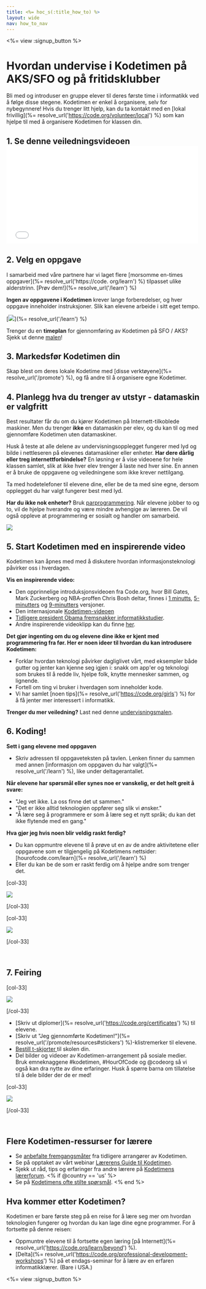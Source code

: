 ```yaml
---
title: <%= hoc_s(:title_how_to) %>
layout: wide
nav: how_to_nav
---
```

<%= view :signup_button %>

# Hvordan undervise i Kodetimen på AKS/SFO og på fritidsklubber

Bli med og introduser en gruppe elever til deres første time i informatikk ved å følge disse stegene. Kodetimen er enkel å organisere, selv for nybegynnere! Hvis du trenger litt hjelp, kan du ta kontakt med en [lokal frivillig](%= resolve_url('https://code.org/volunteer/local') %) som kan hjelpe til med å organisere Kodetimen for klassen din.

## 1. Se denne veiledningsvideoen <iframe width="500" height="255" src="//www.youtube.com/embed/SrnvvWDm73k" frameborder="0" allowfullscreen mark="crwd-mark"></iframe> 

## 2. Velg en oppgave

I samarbeid med våre partnere har vi laget flere [morsomme en-times oppgaver](%= resolve_url('https://code. org/learn') %) tilpasset ulike alderstrinn. [Prøv dem!](%= resolve_url('/learn') %)

**Ingen av oppgavene i Kodetimen** krever lange forberedelser, og hver oppgave inneholder instruksjoner. Slik kan elevene arbeide i sitt eget tempo.

[![](/images/fit-700/tutorials.png)](%= resolve_url('/learn') %)

Trenger du en **timeplan** for gjennomføring av Kodetimen på SFO / AKS? Sjekk ut denne [malen](/files/AfterschoolEducatorLessonPlanOutline.docx)!

## 3. Markedsfør Kodetimen din

Skap blest om deres lokale Kodetime med [disse verktøyene](%= resolve_url('/promote') %), og få andre til å organisere egne Kodetimer.

## 4. Planlegg hva du trenger av utstyr - datamaskin er valgfritt

Best resultater får du om du kjører Kodetimen på Internett-tilkoblede maskiner. Men du trenger **ikke** en datamaskin per elev, og du kan til og med gjennomføre Kodetimen uten datamaskiner.

Husk å teste at alle delene av undervisningsopplegget fungerer med lyd og bilde i nettleseren på elevenes datamaskiner eller enheter. **Har dere dårlig eller treg internettforbindelse?** En løsning er å vise videoene for hele klassen samlet, slik at ikke hver elev trenger å laste ned hver sine. En annen er å bruke de oppgavene og veiledningene som ikke krever nettilgang.

Ta med hodetelefoner til elevene dine, eller be de ta med sine egne, dersom opplegget du har valgt fungerer best med lyd.

**Har du ikke nok enheter?** Bruk [parprogrammering](https://www.youtube.com/watch?v=vgkahOzFH2Q). Når elevene jobber to og to, vil de hjelpe hverandre og være mindre avhengige av læreren. De vil også oppleve at programmering er sosialt og handler om samarbeid.

<img src="/images/fit-350/group_ipad.jpg" />

## 5. Start Kodetimen med en inspirerende video

Kodetimen kan åpnes med med å diskutere hvordan informasjonsteknologi påvirker oss i hverdagen.

**Vis en inspirerende video:**

- Den opprinnelige introduksjonsvideoen fra Code.org, hvor Bill Gates, Mark Zuckerberg og NBA-proffen Chris Bosh deltar, finnes i [1 minutts](https://www.youtube.com/watch?v=qYZF6oIZtfc), [5-minutters](https://www.youtube.com/watch?v=nKIu9yen5nc) og [9-minutters](https://www.youtube.com/watch?v=dU1xS07N-FA) versjoner.
- Den internasjonale [Kodetimen-videoen](https://www.youtube.com/watch?v=KsOIlDT145A)
- [Tidligere president Obama fremsnakker informatikkstudier](https://www.youtube.com/watch?v=6XvmhE1J9PY).
- Andre inspirerende videoklipp kan du finne [her](https://www.youtube.com/playlist?list=PLzdnOPI1iJNfpD8i4Sx7U0y2MccnrNZuP).

**Det gjør ingenting om du og elevene dine ikke er kjent med programmering fra før. Her er noen ideer til hvordan du kan introdusere Kodetimen:**

- Forklar hvordan teknologi påvirker dagliglivet vårt, med eksempler både gutter og jenter kan kjenne seg igjen i: snakk om app'er og teknologi som brukes til å redde liv, hjelpe folk, knytte mennesker sammen, og lignende.
- Fortell om ting vi bruker i hverdagen som inneholder kode.
- Vi har samlet [noen tips](%= resolve_url('https://code.org/girls') %) for å få jenter mer interessert i informatikk.

**Trenger du mer veiledning?** Last ned denne [undervisningsmalen](/files/EducatorHourofCodeLessonPlanOutline.docx).

## 6. Koding!

**Sett i gang elevene med oppgaven**

- Skriv adressen til oppgaveteksten på tavlen. Lenken finner du sammen med annen [informasjon om oppgaven du har valgt](%= resolve_url('/learn') %), like under deltagerantallet.

**Når elevene har spørsmål eller synes noe er vanskelig, er det helt greit å svare:**

- "Jeg vet ikke. La oss finne det ut sammen."
- "Det er ikke alltid teknologien oppfører seg slik vi ønsker."
- "Å lære seg å programmere er som å lære seg et nytt språk; du kan det ikke flytende med en gang."

**Hva gjør jeg hvis noen blir veldig raskt ferdig?**

- Du kan oppmuntre elevene til å prøve ut en av de andre aktivitetene eller oppgavene som er tilgjengelig på Kodetimens nettsider: [hourofcode.com/learn](%= resolve_url('/learn') %)
- Eller du kan be de som er raskt ferdig om å hjelpe andre som trenger det.

[col-33]

![](/images/fit-250/highschoolgirls.jpeg)

[/col-33]

[col-33]

![](/images/fit-300/group_ar.jpg)

[/col-33]

<p style="clear:both">&nbsp;</p>

## 7. Feiring

[col-33]

![](/images/fit-300/boy-certificate.jpg)

[/col-33]

- [Skriv ut diplomer](%= resolve_url('https://code.org/certificates') %) til elevene.
- [Skriv ut "Jeg gjennomførte Kodetimen!"](%= resolve_url('/promote/resources#stickers') %)-klistremerker til elevene.
- [Bestill t-skjorter ](http://blog.code.org/post/132608499493/hour-of-code-shirts-and-more)til skolen din.
- Del bilder og videoer av Kodetimen-arrangement på sosiale medier. Bruk emneknaggene #kodetimen, #HourOfCode og @codeorg så vi også kan dra nytte av dine erfaringer. Husk å spørre barna om tillatelse til å dele bilder der de er med!

[col-33]

![](/images/fit-260/highlight-certificates.jpg)

[/col-33]

<p style="clear:both">&nbsp;</p>

## Flere Kodetimen-ressurser for lærere

- Se [anbefalte fremgangsmåter](http://www.slideshare.net/TeachCode/hour-of-code-best-practices-for-successful-educators-51273466) fra tidligere arrangører av Kodetimen. 
- Se på opptaket av vårt webinar [Lærerens Guide til Kodetimen](https://youtu.be/EJeMeSW2-Mw).
- Sjekk ut råd, tips og erfaringer fra andre lærere på [Kodetimens lærerforum](http://forum.code.org/c/plc/hour-of-code). <% if @country == 'us' %>
- Se på [Kodetimens ofte stilte spørsmål](https://support.code.org/hc/en-us/categories/200147083-Hour-of-Code). <% end %>

## Hva kommer etter Kodetimen?

Kodetimen er bare første steg på en reise for å lære seg mer om hvordan teknologien fungerer og hvordan du kan lage dine egne programmer. For å fortsette på denne reisen:

- Oppmuntre elevene til å fortsette egen læring [på Internett](%= resolve_url('https://code.org/learn/beyond') %).
- [Delta](%= resolve_url('https://code.org/professional-development-workshops') %) på et endags-seminar for å lære av en erfaren informatikklærer. (Bare i USA.)

<%= view :signup_button %>